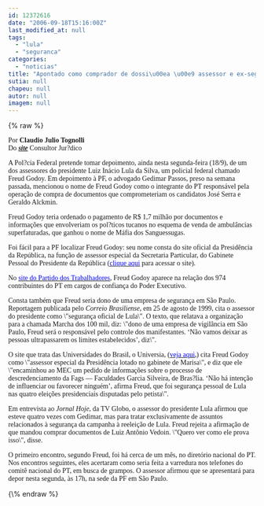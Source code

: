 ```yaml
---
id: 12372616
date: "2006-09-18T15:16:00Z"
last_modified_at: null
tags:
  - "lula"
  - "seguranca"
categories:
  - "noticias"
title: "Apontado como comprador de dossi\u00ea \u00e9 assessor e ex-seguran\u00e7a de Lula"
sutia: null
chapeu: null
autor: null
imagem: null
---
```

{\% raw %}
<p><P><FONT face=Verdana>Por <STRONG>Claudio Julio Tognolli</STRONG><BR>Do <EM><STRONG><A href=\"https://conjur.estadao.com.br/static/text/48406,1\" target=_blank>site</A></STRONG></EM> Consultor Jur?dico</FONT></P></p>
<p><P><FONT face=Verdana>A Pol?cia Federal pretende tomar depoimento, ainda nesta segunda-feira (18/9), de um dos assessores do presidente Luiz Inácio Lula da Silva, um policial federal chamado Freud Godoy. Em depoimento à PF, o advogado Gedimar Passos, preso na semana passada, mencionou o nome de Freud Godoy como o integrante do PT responsável pela operação de compra de documentos que comprometeriam os candidatos José Serra e Geraldo Alckmin.</FONT></P></p>
<p><P><FONT face=Verdana>Freud Godoy teria ordenado o pagamento de R$ 1,7 milhão por documentos e informações que envolveriam os pol?ticos tucanos no esquema de venda de ambulâncias superfaturadas, que ganhou o nome de Máfia dos Sanguessugas.</FONT></P></p>
<p><P><FONT face=Verdana>Foi fácil para a PF localizar Freud Godoy: seu nome consta do site oficial da Presidência da República, na função de assessor especial da Secretaria Particular, do Gabinete Pessoal do Presidente da República (</FONT><A href=\"https://www.presidencia.gov.br/presidente/gabinete_pessoal/quem_e_quem/\" target=_blank><U><FONT color=#0000ff><FONT face=Verdana>clique aqui</FONT></U></FONT></A><FONT face=Verdana> para acessar o site).</FONT></P></p>
<p><P><FONT face=Verdana>No </FONT><A href=\"https://www.pt.org.br/site/secretarias_def/secretarias_int.asp?cod=5477&amp;cod_sis=19&amp;cat=166\" target=_blank><U><FONT color=#0000ff><FONT face=Verdana>site do Partido dos Trabalhadores</FONT></U></FONT></A><FONT face=Verdana>, Freud Godoy aparece na relação dos 974 contribuintes do PT em cargos de confiança do Poder Executivo.</FONT></P></p>
<p><P><FONT face=Verdana>Consta também que Freud seria dono de uma empresa de segurança em São Paulo. Reportagem publicada pelo <I>Correio Brasiliense</I>, em 25 de agosto de 1999, cita o assessor do presidente como \"segurança oficial de Lula\". O texto, que relatava a organização para a chamada Marcha dos 100 mil, diz: \"dono de uma empresa de vigilância em São Paulo, Freud será o responsável pelo controle dos manifestantes. ‘Não vamos deixar as pessoas ultrapassarem os limites estabelecidos’, diz\".</FONT></P></p>
<p><P><FONT face=Verdana>O site que trata das Universidades do Brasil, o Universia, (</FONT><A href=\"https://www.universia.com.br/html/noticia/noticia_clipping_bjaij.html\" target=_blank><U><FONT color=#0000ff><FONT face=Verdana>veja aqui</FONT></U></FONT></A><FONT face=Verdana>,) cita Freud Godoy como \"assessor especial da Presidência lotado no gabinete de Marisa\", e diz que ele \"encaminhou ao MEC um pedido de informações sobre o processo de descredenciamento da Fags — Faculdades Garcia Silveira, de Bras?lia. ‘Não há intenção de influenciar ou favorecer ninguém’, afirma Freud, que foi segurança pessoal de Lula nas quatro eleições presidenciais disputadas pelo petista\".</FONT></P></p>
<p><P><FONT face=Verdana>Em entrevista ao <I>Jornal Hoje</I>, da TV Globo, o assessor do presidente Lula afirmou que esteve quatro vezes com Gedimar, mas para tratar exclusivamente de assuntos relacionados à segurança da campanha à reeleição de Lula. Freud rejeita a afirmação de que mandou comprar documentos de Luiz Antônio Vedoin. \"Quero ver como ele prova isso\", disse.</FONT></P></p>
<p><P><FONT face=Verdana>O primeiro encontro, segundo Freud, foi há cerca de um mês, no diretório nacional do PT. Nos encontros seguintes, eles acertaram como seria feita a varredura nos telefones do comitê nacional do PT, em busca de grampos. O assessor afirmou que se apresentará para depor nesta segunda, às 17h, na sede da PF em São Paulo.</FONT></P> </p>
{\% endraw %}